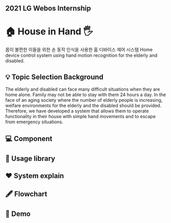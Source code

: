 ## 2021 LG Webos Internship

# 🏠 House in Hand 🖐️ #
  몸이 불편한 이들을 위한 손 동작 인식을 사용한 홈 디바이스 제어 시스템
  Home device control system using hand motion recognition for the elderly and disabled.

## 💡 Topic Selection Background

  The elderly and disabled can face many difficult situations when they are home alone. Family may not be able to stay with them 24 hours a day. In the face of an aging society  where the number of elderly people is increasing, welfare environments for the elderly and the disabled should be provided. Therefore, we have developed a system that allows them to operate functionality in their house with simple hand movements and to escape from emergency situations.



## :computer: Component

## 📁 Usage library

## ❤️ System explain

## 🖋 Flowchart

## 🧸 Demo
